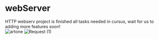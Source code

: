 # webServer

HTTP webserv project is finished all tasks needed in cursus, wait for us to adding more features soon!\
![artone](https://user-images.githubusercontent.com/82651196/236962561-0112fd02-afb0-4a17-9db9-fac86e4c41c4.png)
![Request (1)](https://user-images.githubusercontent.com/82651196/236962568-a034b76f-566b-46c9-b1e9-91a8475c4501.png)
